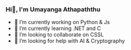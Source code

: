 ### Hi👋, I'm Umayanga Athapaththu

- 🔭 I’m currently working on Python & Js 
- 🌱 I’m currently learning .NET and C 
- 👯 I’m looking to collaborate on CSSL 
- 🤔 I’m looking for help with AI & Cryptography

<!--
**Umayanga12/Umayanga12** is a ✨ _special_ ✨ repository because its `README.md` (this file) appears on your GitHub profile.

Here are some ideas to get you started:


- 💬 Ask me about ...
- 📫 How to reach me: ...
- 😄 Pronouns: ...
- ⚡ Fun fact: ...
-->
